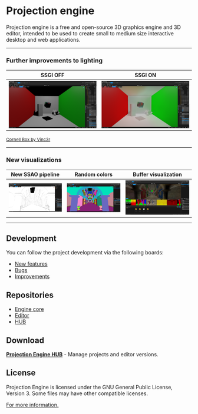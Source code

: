 # Projection engine

Projection engine is a free and open-source 3D graphics engine and 3D editor, intended to be used to create small to
medium size
interactive desktop and web applications.

---
### Further improvements to lighting
<table>
    <tr>
        <th>
          SSGI OFF 
        </th>
        <th>
          SSGI ON 
        </th>
    </tr>
    <tr>
        <th>
           <img src="https://github.com/projection-engine/.github/blob/main/SSGI_BEFORE.png?raw=true"/> 
        </th>
        <th>
          <img src="https://github.com/projection-engine/.github/blob/main/SSGI%20+%20SSAO.png?raw=true"/>  
        </th>
    </tr>
</table>
<small><a href="https://github.com/Vinc3r/cornellBox">Cornell Box by Vinc3r</a></small>

---
### New visualizations
<table>
    <tr>
        <th>
           New SSAO pipeline
        </th>
        <th>
           Random colors
        </th>
        <th>
           Buffer visualization
        </th>
    </tr>
    <tr>
        <th>
          <img src="https://github.com/projection-engine/.github/blob/main/SSAO-FIXED.png?raw=true"/>  
        </th>
        <th>
          <img src="https://github.com/projection-engine/.github/blob/main/RANDOM%20COLOR.png?raw=true"/>  
        </th>
        <th>
          <img src="https://github.com/projection-engine/.github/blob/main/BUFFER-VISUALIZATION.png?raw=true"/>  
        </th>
    </tr>
</table>

---

## Development

You can follow the project development via the following boards:

- [New features](https://github.com/orgs/projection-engine/projects/6)
- [Bugs](https://github.com/orgs/projection-engine/projects/5)
- [Improvements](https://github.com/orgs/projection-engine/projects/4)

## Repositories

- [Engine core](https://github.com/projection-engine/engine)
- [Editor](https://github.com/projection-engine/editor)
- [HUB](https://github.com/projection-engine/hub)

## Download

[**Projection Engine HUB**](https://github.com/projection-engine/hub/releases/tag/APP-WINDOWS) - Manage projects and
editor versions.

## License

Projection Engine is licensed under the GNU General Public License, Version 3.
Some files may have other compatible licenses.

[For more information.](https://www.gnu.org/licenses/gpl-3.0.html)
